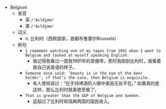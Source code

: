 - Belgium
  - 发音
    - 英 `/'bɛldʒəm/`
    - 美 `/'bɛldʒəm/`
  - 词义
    - n. 比利时（西欧国家，首都布鲁塞尔Brussels）
  - 例句
    - `I remember watching one of my tapes from 1991 when I went to Belgium and looked at myself speaking English.`
      - 我记得我看过一盘我1991年的录像带，那时我刚到比利时，我看着我自己说英语的样子。
    - `Someone once said: ‘beauty is in the eye of the beer holder’; if that’s the case, then Belgium is exquisite.`
      - 有人曾经说过：“在手持啤酒的人眼中美丽无处不在。” 如果真的是这样，那么比利时就美艳至极了。
    - `That is greater than the GDP of Belgium and Sweden.`
      - 这超过了比利时和瑞典两国的国民收入。

